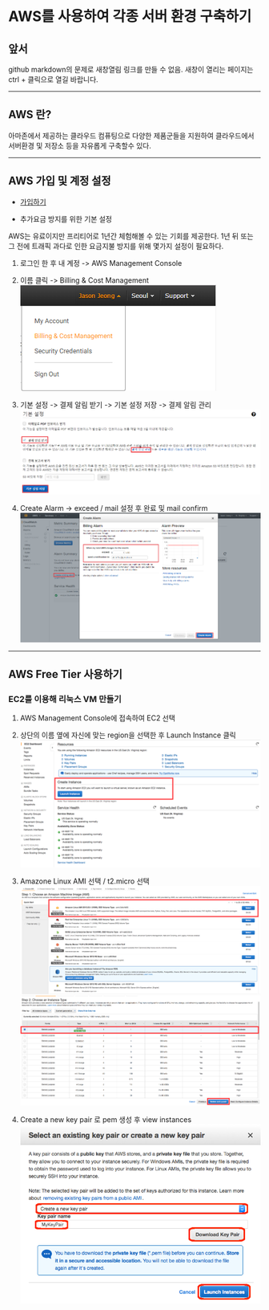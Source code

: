# AWS를 사용하여 각종 서버 환경 구축하기

## 앞서
github markdown의 문제로 새창열림 링크를 만들 수 없음. 새창이 열리는 페이지는 ctrl + 클릭으로 열길 바랍니다.

---

## AWS 란?
아마존에서 제공하는 클라우드 컴퓨팅으로 다양한 제품군들을 지원하여 클라우드에서 서버환경 및 저장소 등을 자유롭게 구축할수 있다.

---

## AWS 가입 및 계정 설정

- [가입하기](https://portal.aws.amazon.com/billing/signup?nc2=h_ct&redirect_url=https%3A%2F%2Faws.amazon.com%2Fregistration-confirmation&language=ko_kr)

- 추가요금 방지를 위한 기본 설정

AWS는 유료이지만 프리티어로 1년간 체험해볼 수 있는 기회를 제공한다.
1년 뒤 또는 그 전에 트래픽 과다로 인한 요금지불 방지를 위해 몇가지 설정이 필요하다.

1. 로그인 한 후 내 계정 -> AWS Management Console

2. 이름 클릭 -> Billing & Cost Management  
![Billing Cost Management](./images/billing-cost-management.png)

3. 기본 설정 -> 결제 알림 받기 -> 기본 설정 저장 -> 결제 알림 관리  
![Billing Alarm Setting](./images/billing-alarm-setting.png)

4. Create Alarm -> exceed / mail 설정 후 완료 및 mail confirm  
![Billing Alarm Setting](./images/create-alarm.png)

---

## AWS Free Tier 사용하기

### EC2를 이용해 리눅스 VM 만들기

1. AWS Management Console에 접속하여 EC2 선택

2. 상단의 이름 옆에 자신에 맞는 region을 선택한 후 Launch Instance 클릭
![Launch Instance](./images/launch-instance.png)

3. Amazone Linux AMI 선택 / t2.micro 선택  
![Amazon Linux AMI](./images/amazon-linux-ami.png)  
![EC2 T2 Micro](./images/ec2-t2-micro.png)

4. Create a new key pair 로 pem 생성 후 view instances
![EC2 T2 Micro](./images/Getting-Started-VM9.png)

